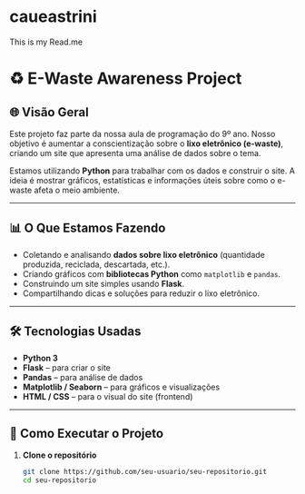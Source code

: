 # caueastrini
This is my Read.me
# ♻️ E-Waste Awareness Project

## 🌐 Visão Geral

Este projeto faz parte da nossa aula de programação do 9º ano. Nosso objetivo é aumentar a conscientização sobre o **lixo eletrônico (e-waste)**, criando um site que apresenta uma análise de dados sobre o tema.

Estamos utilizando **Python** para trabalhar com os dados e construir o site. A ideia é mostrar gráficos, estatísticas e informações úteis sobre como o e-waste afeta o meio ambiente.

---

## 📊 O Que Estamos Fazendo

- Coletando e analisando **dados sobre lixo eletrônico** (quantidade produzida, reciclada, descartada, etc.).
- Criando gráficos com **bibliotecas Python** como `matplotlib` e `pandas`.
- Construindo um site simples usando **Flask**.
- Compartilhando dicas e soluções para reduzir o lixo eletrônico.

---

## 🛠️ Tecnologias Usadas

- **Python 3**
- **Flask** – para criar o site
- **Pandas** – para análise de dados
- **Matplotlib / Seaborn** – para gráficos e visualizações
- **HTML / CSS** – para o visual do site (frontend)

---

## 🚀 Como Executar o Projeto

1. **Clone o repositório**
   ```bash
   git clone https://github.com/seu-usuario/seu-repositorio.git
   cd seu-repositorio
